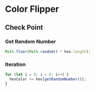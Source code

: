 # Color Flipper

## Check Point

### Get Random Number

```js
Math.floor(Math.random() * hex.length);
```

### Iteration

```js
for (let i = 0; i < 6; i++) {
  hexColor += hex[getRandomNumber()];
}
```
